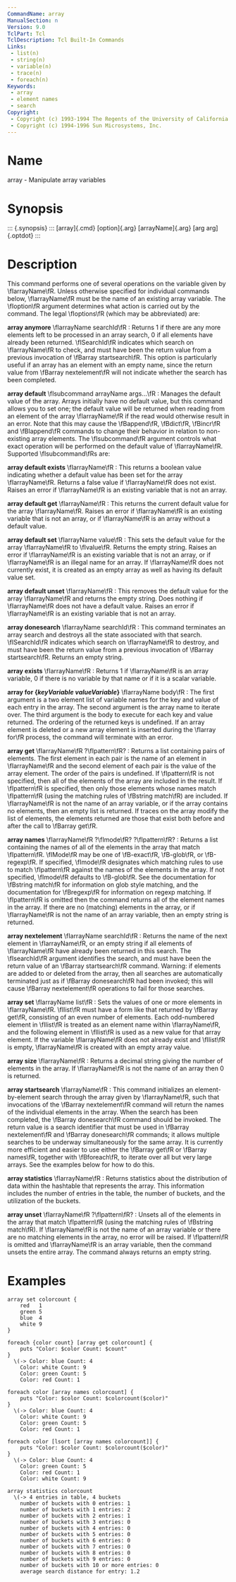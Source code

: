 ```yaml
---
CommandName: array
ManualSection: n
Version: 9.0
TclPart: Tcl
TclDescription: Tcl Built-In Commands
Links:
 - list(n)
 - string(n)
 - variable(n)
 - trace(n)
 - foreach(n)
Keywords:
 - array
 - element names
 - search
Copyright:
 - Copyright (c) 1993-1994 The Regents of the University of California.
 - Copyright (c) 1994-1996 Sun Microsystems, Inc.
---
```


# Name

array - Manipulate array variables

# Synopsis

::: {.synopsis} :::
[array]{.cmd} [option]{.arg} [arrayName]{.arg} [arg arg]{.optdot}
:::

# Description

This command performs one of several operations on the variable given by \fIarrayName\fR. Unless otherwise specified for individual commands below, \fIarrayName\fR must be the name of an existing array variable. The \fIoption\fR argument determines what action is carried out by the command. The legal \fIoptions\fR (which may be abbreviated) are:

**array anymore** \fIarrayName searchId\fR
: Returns 1 if there are any more elements left to be processed in an array search, 0 if all elements have already been returned. \fISearchId\fR indicates which search on \fIarrayName\fR to check, and must have been the return value from a previous invocation of \fBarray startsearch\fR. This option is particularly useful if an array has an element with an empty name, since the return value from \fBarray nextelement\fR will not indicate whether the search has been completed.

**array default** \fIsubcommand arrayName args...\fR
: Manages the default value of the array. Arrays initially have no default value, but this command allows you to set one; the default value will be returned when reading from an element of the array \fIarrayName\fR if the read would otherwise result in an error. Note that this may cause the \fBappend\fR, \fBdict\fR, \fBincr\fR and \fBlappend\fR commands to change their behavior in relation to non-existing array elements.
    The \fIsubcommand\fR argument controls what exact operation will be performed on the default value of \fIarrayName\fR. Supported \fIsubcommand\fRs are:

**array default exists** \fIarrayName\fR
: This returns a boolean value indicating whether a default value has been set for the array \fIarrayName\fR. Returns a false value if \fIarrayName\fR does not exist. Raises an error if \fIarrayName\fR is an existing variable that is not an array.

**array default get** \fIarrayName\fR
: This returns the current default value for the array \fIarrayName\fR.  Raises an error if \fIarrayName\fR is an existing variable that is not an array, or if \fIarrayName\fR is an array without a default value.

**array default set** \fIarrayName value\fR
: This sets the default value for the array \fIarrayName\fR to \fIvalue\fR. Returns the empty string. Raises an error if \fIarrayName\fR is an existing variable that is not an array, or if \fIarrayName\fR is an illegal name for an array. If \fIarrayName\fR does not currently exist, it is created as an empty array as well as having its default value set.

**array default unset** \fIarrayName\fR
: This removes the default value for the array \fIarrayName\fR and returns the empty string. Does nothing if \fIarrayName\fR does not have a default value. Raises an error if \fIarrayName\fR is an existing variable that is not an array.


**array donesearch** \fIarrayName searchId\fR
: This command terminates an array search and destroys all the state associated with that search.  \fISearchId\fR indicates which search on \fIarrayName\fR to destroy, and must have been the return value from a previous invocation of \fBarray startsearch\fR.  Returns an empty string.

**array exists** \fIarrayName\fR
: Returns 1 if \fIarrayName\fR is an array variable, 0 if there is no variable by that name or if it is a scalar variable.

**array for {***keyVariable valueVariable***}** \fIarrayName body\fR
: The first argument is a two element list of variable names for the key and value of each entry in the array.  The second argument is the array name to iterate over.  The third argument is the body to execute for each key and value returned. The ordering of the returned keys is undefined. If an array element is deleted or a new array element is inserted during the \fIarray for\fR process, the command will terminate with an error.

**array get** \fIarrayName\fR ?\fIpattern\fR?
: Returns a list containing pairs of elements.  The first element in each pair is the name of an element in \fIarrayName\fR and the second element of each pair is the value of the array element.  The order of the pairs is undefined. If \fIpattern\fR is not specified, then all of the elements of the array are included in the result. If \fIpattern\fR is specified, then only those elements whose names match \fIpattern\fR (using the matching rules of \fBstring match\fR) are included. If \fIarrayName\fR is not the name of an array variable, or if the array contains no elements, then an empty list is returned. If traces on the array modify the list of elements, the elements returned are those that exist both before and after the call to \fBarray get\fR.

**array names** \fIarrayName\fR ?\fImode\fR? ?\fIpattern\fR?
: Returns a list containing the names of all of the elements in the array that match \fIpattern\fR.  \fIMode\fR may be one of \fB-exact\fR, \fB-glob\fR, or \fB-regexp\fR.  If specified, \fImode\fR designates which matching rules to use to match \fIpattern\fR against the names of the elements in the array.  If not specified, \fImode\fR defaults to \fB-glob\fR.  See the documentation for \fBstring match\fR for information on glob style matching, and the documentation for \fBregexp\fR for information on regexp matching. If \fIpattern\fR is omitted then the command returns all of the element names in the array.  If there are no (matching) elements in the array, or if \fIarrayName\fR is not the name of an array variable, then an empty string is returned.

**array nextelement** \fIarrayName searchId\fR
: Returns the name of the next element in \fIarrayName\fR, or an empty string if all elements of \fIarrayName\fR have already been returned in this search.  The \fIsearchId\fR argument identifies the search, and must have been the return value of an \fBarray startsearch\fR command. Warning:  if elements are added to or deleted from the array, then all searches are automatically terminated just as if \fBarray donesearch\fR had been invoked; this will cause \fBarray nextelement\fR operations to fail for those searches.

**array set** \fIarrayName list\fR
: Sets the values of one or more elements in \fIarrayName\fR. \fIlist\fR must have a form like that returned by \fBarray get\fR, consisting of an even number of elements. Each odd-numbered element in \fIlist\fR is treated as an element name within \fIarrayName\fR, and the following element in \fIlist\fR is used as a new value for that array element. If the variable \fIarrayName\fR does not already exist and \fIlist\fR is empty, \fIarrayName\fR is created with an empty array value.

**array size** \fIarrayName\fR
: Returns a decimal string giving the number of elements in the array. If \fIarrayName\fR is not the name of an array then 0 is returned.

**array startsearch** \fIarrayName\fR
: This command initializes an element-by-element search through the array given by \fIarrayName\fR, such that invocations of the \fBarray nextelement\fR command will return the names of the individual elements in the array. When the search has been completed, the \fBarray donesearch\fR command should be invoked. The return value is a search identifier that must be used in \fBarray nextelement\fR and \fBarray donesearch\fR commands; it allows multiple searches to be underway simultaneously for the same array. It is currently more efficient and easier to use either the \fBarray get\fR or \fBarray names\fR, together with \fBforeach\fR, to iterate over all but very large arrays.  See the examples below for how to do this.

**array statistics** \fIarrayName\fR
: Returns statistics about the distribution of data within the hashtable that represents the array.  This information includes the number of entries in the table, the number of buckets, and the utilization of the buckets.

**array unset** \fIarrayName\fR ?\fIpattern\fR?
: Unsets all of the elements in the array that match \fIpattern\fR (using the matching rules of \fBstring match\fR).  If \fIarrayName\fR is not the name of an array variable or there are no matching elements in the array, no error will be raised.  If \fIpattern\fR is omitted and \fIarrayName\fR is an array variable, then the command unsets the entire array. The command always returns an empty string.


# Examples

```
array set colorcount {
    red   1
    green 5
    blue  4
    white 9
}

foreach {color count} [array get colorcount] {
    puts "Color: $color Count: $count"
}
  \(-> Color: blue Count: 4
    Color: white Count: 9
    Color: green Count: 5
    Color: red Count: 1

foreach color [array names colorcount] {
    puts "Color: $color Count: $colorcount($color)"
}
  \(-> Color: blue Count: 4
    Color: white Count: 9
    Color: green Count: 5
    Color: red Count: 1

foreach color [lsort [array names colorcount]] {
    puts "Color: $color Count: $colorcount($color)"
}
  \(-> Color: blue Count: 4
    Color: green Count: 5
    Color: red Count: 1
    Color: white Count: 9

array statistics colorcount
  \(-> 4 entries in table, 4 buckets
    number of buckets with 0 entries: 1
    number of buckets with 1 entries: 2
    number of buckets with 2 entries: 1
    number of buckets with 3 entries: 0
    number of buckets with 4 entries: 0
    number of buckets with 5 entries: 0
    number of buckets with 6 entries: 0
    number of buckets with 7 entries: 0
    number of buckets with 8 entries: 0
    number of buckets with 9 entries: 0
    number of buckets with 10 or more entries: 0
    average search distance for entry: 1.2
```

